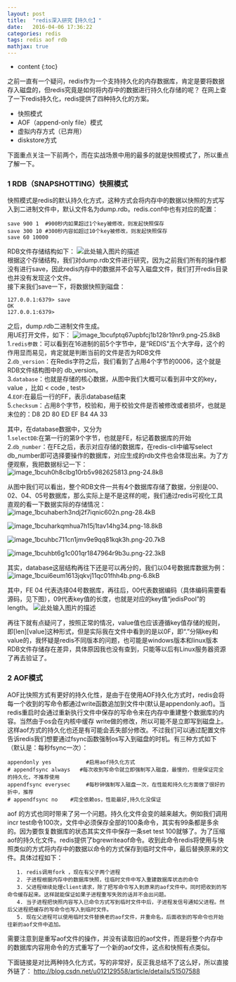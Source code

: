 ```yaml
---
layout: post
title:  "redis深入研究【持久化】"
date:   2016-04-06 17:36:22
categories: redis
tags: redis aof rdb
mathjax: true
---
```


* content
{:toc}

之前一直有一个疑问，redis作为一个支持持久化的内存数据库，肯定是要将数据存入磁盘的，但redis究竟是如何将内存中的数据进行持久化存储的呢？
在网上查了一下redis持久化，redis提供了四种持久化的方案。

 - 快照模式
 - AOF（append-only file）模式
 - 虚拟内存方式（已弃用）
 - diskstore方式
 



下面重点关注一下前两个，而在实战场景中用的最多的就是快照模式了，所以重点了解一下。

### 1 RDB（SNAPSHOTTING）快照模式
快照模式是redis的默认持久化方式，这种方式会将内存中的数据以快照的方式写入到二进制文件中，默认文件名为dump.rdb。redis.conf中也有对应的配置：
```
save 900 1  #900秒内如果超过1个key被修改，则发起快照保存
save 300 10 #300秒内容如超过10个key被修改，则发起快照保存
save 60 10000
```
RDB文件存储结构如下：
![此处输入图片的描述][1]  
根据这个存储结构，我们对dump.rdb文件进行研究，因为之前我们所有的操作都没有进行save，因此redis内存中的数据并不会写入磁盘文件，我们打开redis目录也并没有发现这个文件。  
接下来我们save一下，将数据快照到磁盘：
```
127.0.0.1:6379> save
OK
127.0.0.1:6379>
```
之后，dump.rdb二进制文件生成。  
用UE打开文件，如下：
![image_1bcufptq67upbfcj1b128r19nr9.png-25.8kB][2]
1.`redis参数`：可以看到在16进制的前5个字节中，是“REDIS"五个大字母，这个的作用显而易见，肯定就是判断当前的文件是否为RDB文件  
2.`db_version`：在Redis字符之后，我们看到了占用4个字节的0006，这个就是RDB文件结构图中的 db_version。  
3.`database`：也就是存储的核心数据，从图中我们大概可以看到非中文的key，value ，比如 < code , test>  
4.`EOF`:在最后一行的FF，表示database结束  
5.`checksum`：占用8个字节，校验和，用于校验文件是否被修改或者损坏，也就是末位的：D8 2D 80 ED EF B4 4A 33

其中，在database数据中，又分为  
1.`selectDB`:在第一行的第9个字节，也就是FE，标记着数据库的开始  
2.`db_number`：在FE之后，表示对应存储的数据库，在redis-cli中编写select db_number即可选择要操作的数据库，对应生成的rdb文件也会体现出来。为了方便观察，我把数据标记一下：
![image_1bcuh0h8clbg10rb5v982625813.png-24.8kB][3]


从图中我们可以看出，整个RDB文件一共有4个数据库存储了数据，分别是00、02、04、05号数据库，那么实际上是不是这样的呢，我们通过redis可视化工具直观的看一下数据实际的存储情况：
![image_1bcuhaberh3ndj2f7iqnic602n.png-28.4kB][4]


![image_1bcuharkqmhua7h15j1tav14hg34.png-18.8kB][5]


![image_1bcuhbc711cn1jmv9e9qq81kqk3h.png-20.7kB][6]


![image_1bcuhbt6g1c001qr1847964r9b3u.png-22.3kB][7]


其实，database这层结构再往下还是可以再分的，我们以04号数据库数据为例：
![image_1bcui6eum1613jqkvj11qc01fhh4b.png-6.8kB][8]

其中，FE 04 代表选择04号数据库，再往后，00代表数据编码（具体编码需要看源码，见下图），09代表key值的长度，也就是对应的key值“jedisPool”的length。
![此处输入图片的描述][10]

再往下就有点疑问了，按照正常的情况，value值也应该遵循key值存储的规则，即[len][value]这种形式，但是实际我在文件中看到的是以0F，即“.”分隔key和value的，我怀疑是redis不同版本的问题，也可能是windows版本和linux版本RDB文件存储存在差异，具体原因我也没有查到，只能等以后有Linux服务器资源了再去验证了。


  [1]: http://images2015.cnblogs.com/blog/214741/201512/214741-20151225090825265-774838214.png
  [2]: http://static.zybuluo.com/coldxiangyu/qdvq4ebmvmv6fbav8iu1ad9g/image_1bcufptq67upbfcj1b128r19nr9.png
  [3]: http://static.zybuluo.com/coldxiangyu/7p1uoo7viear2pbe6i6oir0u/image_1bcuh0h8clbg10rb5v982625813.png
  [4]: http://static.zybuluo.com/coldxiangyu/gq7jgpl4nt6tcw1frzprxim2/image_1bcuhaberh3ndj2f7iqnic602n.png
  [5]: http://static.zybuluo.com/coldxiangyu/qevdaet1pbxtty6d88t3krtf/image_1bcuharkqmhua7h15j1tav14hg34.png
  [6]: http://static.zybuluo.com/coldxiangyu/18nbh1c4h13wlk23v0ujt37j/image_1bcuhbc711cn1jmv9e9qq81kqk3h.png
  [7]: http://static.zybuluo.com/coldxiangyu/i1b4aq26yxn4bje1i8fnfjtt/image_1bcuhbt6g1c001qr1847964r9b3u.png
  [8]: http://static.zybuluo.com/coldxiangyu/wtxvy2z538vuct9r4g5tsen4/image_1bcuil1hi1b897n11ui812er1ab24o.png
  [9]: http://static.zybuluo.com/coldxiangyu/wtxvy2z538vuct9r4g5tsen4/image_1bcuil1hi1b897n11ui812er1ab24o.png
  [10]: http://static.zybuluo.com/coldxiangyu/a02oph2ipum35v7vp34ekqn6/image_1bjpeve54lh01r0m1ksin0s1f5a9.png

### 2 AOF模式
AOF比快照方式有更好的持久化性，是由于在使用AOF持久化方式时，redis会将每一个收到的写命令都通过write函数追加到文件中(默认是appendonly.aof)。当redis重启时会通过重新执行文件中保存的写命令来在内存中重建整个数据库的内容。当然由于os会在内核中缓存 write做的修改，所以可能不是立即写到磁盘上。这样aof方式的持久化也还是有可能会丢失部分修改。不过我们可以通过配置文件告诉redis我们想要通过fsync函数强制os写入到磁盘的时机。有三种方式如下（默认是：每秒fsync一次）：
    
```
appendonly yes           #启用aof持久化方式
# appendfsync always   #每次收到写命令就立即强制写入磁盘，最慢的，但是保证完全的持久化，不推荐使用
appendfsync everysec     #每秒钟强制写入磁盘一次，在性能和持久化方面做了很好的折中，推荐
# appendfsync no    #完全依赖os，性能最好,持久化没保证
```
aof 的方式也同时带来了另一个问题。持久化文件会变的越来越大。例如我们调用incr test命令100次，文件中必须保存全部的100条命令，其实有99条都是多余的。因为要恢复数据库的状态其实文件中保存一条set test 100就够了。为了压缩aof的持久化文件。redis提供了bgrewriteaof命令。收到此命令redis将使用与快照类似的方式将内存中的数据以命令的方式保存到临时文件中，最后替换原来的文件。具体过程如下：

       1. redis调用fork ，现在有父子两个进程
       2. 子进程根据内存中的数据库快照，往临时文件中写入重建数据库状态的命令
       3. 父进程继续处理client请求，除了把写命令写入到原来的aof文件中。同时把收到的写命令缓存起来。这样就能保证如果子进程重写失败的话并不会出问题。
       4. 当子进程把快照内容写入已命令方式写到临时文件中后，子进程发信号通知父进程。然后父进程把缓存的写命令也写入到临时文件。
       5. 现在父进程可以使用临时文件替换老的aof文件，并重命名，后面收到的写命令也开始往新的aof文件中追加。

需要注意到是重写aof文件的操作，并没有读取旧的aof文件，而是将整个内存中的数据库内容用命令的方式重写了一个新的aof文件，这点和快照有点类似。

下面链接是对比两种持久化方式，写的非常好，反正我总结不了这么好，所以直接外链了：
http://blog.csdn.net/u012129558/article/details/51507588
